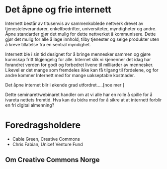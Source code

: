 # Det åpne og frie internett

Internett består av titusenvis av sammenkoblede nettverk drevet av tjenesteleverandører, 
enkeltbedrifter, universiteter, myndigheter og andre. Åpne standarder gjør det mulig for 
dette nettverket å kommunisere. Dette gjør det mulig for alle å lage innhold, 
tilby tjenester og selge produkter uten å kreve tillatelse fra en sentral myndighet.

Internett ble i sin tid designet for å bringe mennesker sammen og gjøre kunnskap fritt 
tilgjengelig for alle. Internet slik vi kjenenner det idag har forandret verden for godt 
og forbedret livene til milliarder av mennesker. Likevel er det mange som fremdeles ikke 
kan få tilgang til fordelene, og for andre kommer Internett med for mange uakseptable kostnader. 

Det åpne internet blir i økende grad utfordret.....[noe mer ]

Dette seminaret/webinaret handler om at vi alle har en rolle å spille for å ivareta nettets fremtid. 
Hva kan du bidra med for å sikre at at internett forblir en fri digital almenning? 

# Foredragsholdere
- Cable Green, Creative Commons
- Chris Fabian, Unicef Venture Fund



## Om Creative Commons Norge


